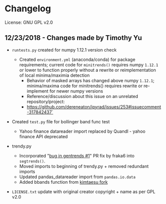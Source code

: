 # Changelog
License: GNU GPL v2.0 

## 12/23/2018 - Changes made by Timothy Yu
- `runtests.py` created for numpy 1.12.1 version check
  - Created  `environment.yml` (anaconda/conda) for package requirements; current code for `minitrends()` requires numpy `1.12.1` or lower to function properly without a rewrite or reimplementation of local minima/maximia detection
    - Behavior of masked arrays has changed above numpy `1.12.1`; minima/maxima code for minitrends() requires rewrite or re-implement for newer numpy versions
    - Reference/discussion about this issue on an unrelated repository/project:
    - https://github.com/dereneaton/ipyrad/issues/253#issuecomment-317842437`

- Created `test.py` file for bollinger band func test
     - Yahoo finance datareader import replaced by Quandl - yahoo finance API deprecated 
  
- trendy.py
    - Incorporated "[bug in gentrends #1](https://github.com/dysonance/Trendy/issues/1)" PR fix by fraka6 into `segtrends()`.
    - Moved imports to beginning of trendy.py + removed redundant imports
    - Updated pandas_datareader import from `pandas.io.data` 
    - Added bbands function from [kimtaesu fork](https://github.com/kimtaesu/Trendy/commit/29fc88a35f3a701b9e2c309957cb23bb6d1c9f78) 
- `LICENSE.txt` update with original creator copyright + name as per GPL v2.0

   